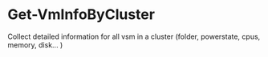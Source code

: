 # Get-VmInfoByCluster
Collect detailed information for all vsm in a cluster (folder, powerstate, cpus, memory, disk... )
